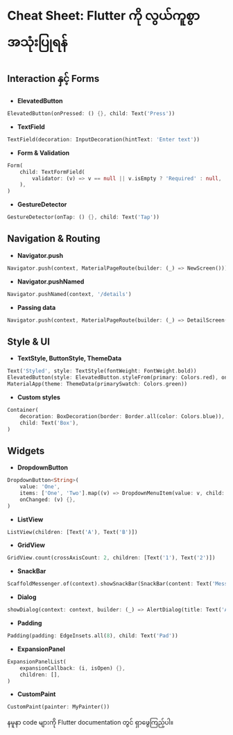 
# Cheat Sheet: Flutter ကို လွယ်ကူစွာ အသုံးပြုရန်

## Interaction နှင့် Forms
- **ElevatedButton**
```dart
ElevatedButton(onPressed: () {}, child: Text('Press'))
```
- **TextField**
```dart
TextField(decoration: InputDecoration(hintText: 'Enter text'))
```
- **Form & Validation**
```dart
Form(
	child: TextFormField(
		validator: (v) => v == null || v.isEmpty ? 'Required' : null,
	),
)
```
- **GestureDetector**
```dart
GestureDetector(onTap: () {}, child: Text('Tap'))
```

## Navigation & Routing
- **Navigator.push**
```dart
Navigator.push(context, MaterialPageRoute(builder: (_) => NewScreen()))
```
- **Navigator.pushNamed**
```dart
Navigator.pushNamed(context, '/details')
```
- **Passing data**
```dart
Navigator.push(context, MaterialPageRoute(builder: (_) => DetailScreen(data: 'data')))
```

## Style & UI
- **TextStyle, ButtonStyle, ThemeData**
```dart
Text('Styled', style: TextStyle(fontWeight: FontWeight.bold))
ElevatedButton(style: ElevatedButton.styleFrom(primary: Colors.red), onPressed: () {}, child: Text('Red'))
MaterialApp(theme: ThemeData(primarySwatch: Colors.green))
```
- **Custom styles**
```dart
Container(
	decoration: BoxDecoration(border: Border.all(color: Colors.blue)),
	child: Text('Box'),
)
```

## Widgets
- **DropdownButton**
```dart
DropdownButton<String>(
	value: 'One',
	items: ['One', 'Two'].map((v) => DropdownMenuItem(value: v, child: Text(v))).toList(),
	onChanged: (v) {},
)
```
- **ListView**
```dart
ListView(children: [Text('A'), Text('B')])
```
- **GridView**
```dart
GridView.count(crossAxisCount: 2, children: [Text('1'), Text('2')])
```
- **SnackBar**
```dart
ScaffoldMessenger.of(context).showSnackBar(SnackBar(content: Text('Message')))
```
- **Dialog**
```dart
showDialog(context: context, builder: (_) => AlertDialog(title: Text('Alert')))
```
- **Padding**
```dart
Padding(padding: EdgeInsets.all(8), child: Text('Pad'))
```
- **ExpansionPanel**
```dart
ExpansionPanelList(
	expansionCallback: (i, isOpen) {},
	children: [],
)
```
- **CustomPaint**
```dart
CustomPaint(painter: MyPainter())
```

နမူနာ code များကို Flutter documentation တွင် ရှာဖွေကြည့်ပါ။